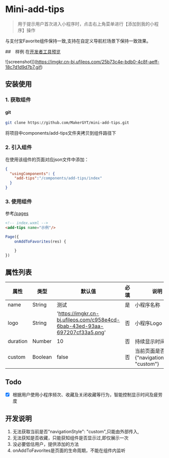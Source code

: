 # Mini-add-tips
> 用于提示用户首次进入小程序时，点击右上角菜单进行【添加到我的小程序】操作

与支付宝Favorite组件保持一致,支持在自定义导航栏场景下保持一致效果。

##　样例
在[开发者工具预览](https://developers.weixin.qq.com/s/O5bxd8mY7ii4)

![screenshot]](https://imgkr.cn-bj.ufileos.com/25b73c4e-bdb0-4c8f-aeff-18c7d1d9d7b7.gif)
## 安装使用
### 1. 获取组件
#### git
```sh
git clone https://github.com/MakerGYT/mini-add-tips.git
```
将项目中components/add-tips文件夹拷贝到组件路径下

### 2. 引入组件
在使用该组件的页面对应json文件中添加：
```json
{
  "usingComponents": {
    "add-tips":"/components/add-tips/index" 
  }
}
```

### 3. 使用组件
参考[/pages](https://github.com/makergyt/mini-add-tips/tree/master/demo/index/index)
```html
<!-- index.wxml -->
<add-tips name="示例"/>
```
```js
Page({
	onAddToFavorites(res) {

	}
}) 
```

## 属性列表
| 属性 |类型| 默认值|必填|说明|
| -- | --|--|--|--|
| name | String | 测试 | 是 |小程序名称|
| logo | String | 'https://imgkr.cn-bj.ufileos.com/c958e4cd-6bab-43ed-93aa-697207cf33a5.png' | 否 |小程序Logo|
| duration | Number | 10 | 否 |持续显示时间(s)|
| custom | Boolean | false | 否 |当前页面是否{"navigationStyle": "custom"}|

## Todo
- [x] 根据用户使用小程序频次、收藏及关闭收藏等行为，智能控制显示时间及疲劳度

## 开发说明

1. 无法获取当前是否"navigationStyle": "custom",只能由外部传入,
2. 无法获知是否收藏，只能获知组件是否显示过,即仅展示一次
3. 没必要低估用户，提供添加的方法
4. onAddToFavorites是页面的生命周期，不能在组件内监听